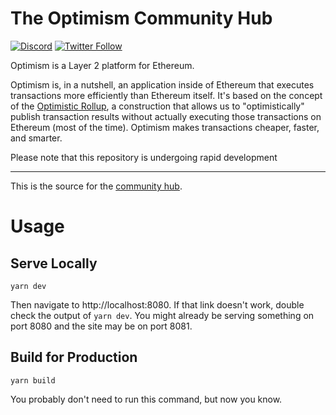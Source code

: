 # The Optimism Community Hub

[![Discord](https://img.shields.io/discord/667044843901681675.svg?color=768AD4&label=discord&logo=https%3A%2F%2Fdiscordapp.com%2Fassets%2F8c9701b98ad4372b58f13fd9f65f966e.svg)](https://discord-gateway.optimism.io)
[![Twitter Follow](https://img.shields.io/twitter/follow/optimismPBC.svg?label=optimismPBC&style=social)](https://twitter.com/optimismPBC)

Optimism is a Layer 2 platform for Ethereum.

Optimism is, in a nutshell, an application inside of Ethereum that executes transactions more efficiently than Ethereum itself. It's based on the concept of the [Optimistic Rollup](https://research.paradigm.xyz/rollups), a construction that allows us to "optimistically" publish transaction results without actually executing those transactions on Ethereum (most of the time). Optimism makes transactions cheaper, faster, and smarter.

Please note that this repository is undergoing rapid development

------

This is the source for the [community hub](https://community.optimism.io/).

# Usage
## Serve Locally
```shell
yarn dev
```

Then navigate to http://localhost:8080.
If that link doesn't work, double check the output of `yarn dev`. 
You might already be serving something on port 8080 and the site may be on port 8081.

## Build for Production
```shell
yarn build
```

You probably don't need to run this command, but now you know.
